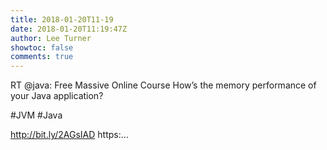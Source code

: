 ```yaml
---
title: 2018-01-20T11-19
date: 2018-01-20T11:19:47Z
author: Lee Turner
showtoc: false
comments: true
---
```


RT @java: Free Massive Online Course
How’s the memory performance of your Java application?   

#JVM #Java 

http://bit.ly/2AGsIAD https:…

